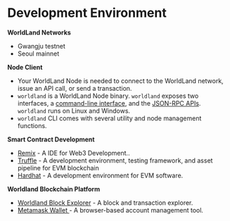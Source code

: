 # Development Environment

**WorldLand Networks**

* Gwangju testnet
* Seoul mainnet

**Node Client**

* Your WorldLand Node is needed to connect to the WorldLand network, issue an API call, or send a transaction.
* `worldland` is a WorldLand Node binary. `worldland` exposes two interfaces, a [command-line interface](broken-reference), and the [JSON-RPC APIs](broken-reference). `worldland` runs on Linux and Windows.
* `worldland` CLI comes with several utility and node management functions.

**Smart Contract Development**

* [Remix](https://remix.ethereum.org/) - A IDE for Web3 Development..
* [Truffle](https://github.com/trufflesuite/truffle) - A development environment, testing framework, and asset pipeline for EVM blockchain
* [Hardhat](https://hardhat.org/hardhat-runner/docs/getting-started) - A development environment for EVM software.

**Worldland Blockchain Platform**

* [Worldland Block Explorer](../../user/undefined/block-explorer.md) - A block and transaction explorer.
* [Metamask Wallet ](../../user/undefined/wallet.md)- A browser-based account management tool.

